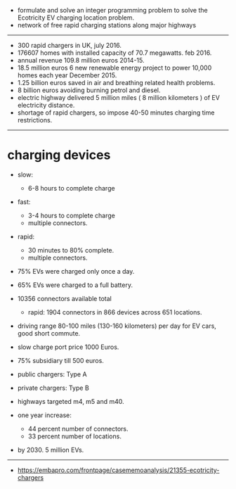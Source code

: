 - formulate and solve an integer programming problem to solve the Ecotricity EV charging location problem.
- network of free rapid charging stations along major highways

---
- 300 rapid chargers in UK, july 2016.
- 176607 homes with installed capacity of 70.7 megawatts. feb 2016.
- annual revenue 109.8 million euros 2014-15.
- 18.5 million euros 6 new renewable energy project to power 10,000 homes each year December 2015.
- 1.25 billion euros saved in air and breathing related health problems.
- 8 billion euros avoiding burning petrol and diesel.
- electric highway delivered 5 million miles ( 8 million kilometers ) of EV electricity distance.
- shortage of rapid chargers, so impose 40-50 minutes charging time restrictions.
---
# charging devices
- slow:
    - 6-8 hours to complete charge

- fast:
    - 3-4 hours to complete charge
    - multiple connectors.

- rapid:
    - 30 minutes to 80% complete.
    - multiple connectors.

- 75% EVs were charged only once a day.
- 65% EVs were charged to a full battery.
- 10356 connectors available total
    - rapid: 1904 connectors in 866 devices across 651 locations.

- driving range 80-100 miles (130-160 kilometers) per day for EV cars, good short commute.
- slow charge port price 1000 Euros.
- 75% subsidiary till 500 euros.
- public chargers: Type A
- private chargers: Type B
- highways targeted m4, m5 and m40.

- one year increase:
    - 44 percent number of connectors.
    - 33 percent number of locations.
- by 2030. 5 million EVs.
---
- https://embapro.com/frontpage/casememoanalysis/21355-ecotricity-chargers

